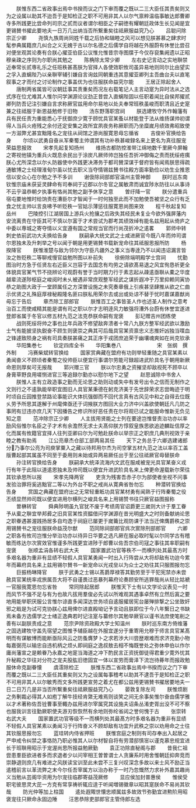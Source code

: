 <!-- { "loadSidebar": true } -->
　　朕惟东西二省政事出焉中书揆而议之门下审而覆之既以二三大臣任其责矣则又为之设属以助其不迨吾于是知检正之职不可用非其人以尔气禀粹温临事敏达郎曹卿寺多所践更比尝命列司宗之贰而议者谓尔相臣之子嗣徳有耀朝廷政体生长见闻是宜更锡賛书擢此要地夫一日万几出纳当否所繋重矣往祗厥服益究乃心
　　吕聪问除宗正少卿
　　尧慎九族周尚同姓千载之后协和辑睦之风可以想见朕甚慕之肆求时髦参典属籍庶几纠合之义无媿于古以尔名德之后儒学自将越在外服蔚有休誉比尝召对便坐观其论奏有合朕心擢亚伯臣公议惟允惟昔宗寺图牒于今仅存裒集阙遗以正昭穆亲疎之序则为尔职尚其勉之
　　陈桷除太常少卿
　　左右史记言动之实地聨禁近奉常长贰専礼乐之任班秩甚髙朕为官择人各使效职攸司虽异易地则同尔比由望实之孚入直螭陛乃以亲聨宰辅引嫌自言询兹同朝重违其意擢亚卿列主吾曲台夫以直笔叙事之才而付之讨论制作之事盖优为也往服朕命益究尔能
　　王居正除起舍人
　　唐制两省属皆可议朝廷事其责重矣而况左右载笔记人主言动寔为异时法从之选式序在位尤难其人惟尔问学渊源论议劲正昔尝入直螭陛固以任职着闻比自侯邦擢贰卿列防吾记注引嫌自言求称厥官兹用命尔易地以处夫奉常班秩虽峻而职清且近史寔兼之往祗服于新恩益勉修于旧物
　　汤东野落职宫祠
　　朕选建牧守外作翰藩有兵有民任责为重能悉心于抚御庶少寛于顾忧具官某蚤以材能登于法从维扬谋帅初谓得人当兵火疮残之余付还定安集之政所宜夙夜务称厥职而乃坐糜嵗月绩效弗昭致使一方滋弊尤甚宜黜隆名之宠往从祠馆之游尚服寛恩毋忘循省
　　吉俊补官换给告身
　　尔顷以武勇自奋从军秦蜀主帅谓其有功补秩甚峻録名来上更名为真往服宠荣益思报效
　　宋孝先起复知扬州
　　维扬古都防控淮带江绵地数千里厥今屏翰之寄视他镇为重兵火既息余民出于涂炭凡厥师帅岂独任吾折冲御侮之责而抚绥疮痍朕心尤所深念以尔乆防器使中外践更决滞务于都司賛深谋于督府皆有闻焉朕思得疏通敏博之士经理淮甸尔虽以忧去职义当夺情锡兹賛书往殿方面率勤俭以劝生业推恩信以安众心在尔勉之予不多训
　　谢伋除祠部郎官温州主管神御
　　朕时巡东南钦惟宗庙未获妥灵肆命有司奉祠于近郡以尔冬官之属敏肃而诚宜陟氷防往以从事诗不云乎温恭朝夕执事有恪尚其勉之副予休享之意
　　曽纡降一官
　　朕分遣重兵宿屯要地惟时给饷责在漕臣尔才智闻于一时何独至此而不加勉使吾被坚之众行有乏食之忧主帅以言良咈予听贬秩一官姑示薄惩往服寛恩尚图来效
　　程千秋起复知岳州
　　巴陵控引江湖居国上游兵火抢攘之后政失其经民未复业今欲外强屏藩内安流离贵在守臣其可不慎以尔富于才术尝试为郡考其绩效绰有能名兹用起从倚庐之中委以専城之寄夺情以义宜遵有国之常规当官而行尚茂折冲之逺畧
　　郭师中转刺史依前武功大夫换给告身
　　朕嗣承大统文武之士咸进厥官今既八年而帅司谓尔恩独未及升刺举之号以闻于朝是用更锡賛书载新宠命往其祗服思报所防
　　杨揆降官
　　朕惟淮楚与敌为邻尔为守臣凡疆外之事义当専逹乃不以闻违诏漏言皆汝之咎贬秩二等聊戒慢官益勉所图以补前失
　　徐俯除端明殿学士宫祠
　　忧勤图治时方急于任贤左右近臣义岂容于去国念有均劳之请欲髙易退之风宜徇恳祈更全体貌具官某气节不挠辨论可观蔚有誉于当时期力行于素志起从疎逺亟聨从橐之华度越辈流遂陟枢庭之峻阅时未乆被遇非常庶观整军经武之谋折遐冲于万里抑赖同寅协恭之助图大政于一堂顾属任之方深曽设施之未究奏章俄上引疾甚坚肆推从欲之仁曲示优贤之礼殊庭厚禄秘殿隆名匪曰朕私用荣尔去或出或处谅不替于忧时嘉谋嘉猷尚毋忘于告后
　　章杰除工部郎官
　　朕惟百工之事皆圣人作也述圣人制作之意考治百工而使咸精其能是谓有司之职以尔才志明逹风力敏强将漕外台蔚有休誉宜遂进登郎省属于冬官以修五材九范之法克恭朕命嗣有宠褒
　　彭玘赠吉州团练使
　　战则死绥将帅之事也比年兵政不修望敌奔溃者十常八九朕方整军经武欲以激励士气有能披坚执鋭奋不顾生则褒崇之典其可后哉具官某资禀忠义志推奸凶独当喋血之锋遽致陨身之祸有司具奏朕甚痛之其正序于戎团庶追荣于幽壤魂爽如在尚克钦承
　　华阳集巻七
　　钦定四库全书
　　华阳集巻八　　　　　　　宋　张纲　撰外制
　　冯赛柴斌转官换给
　　国家赏典藏在盟府有功则举轻重随之具官某素以勇闻奋义不顾顷者秦蜀之役帅臣以便宜行事谓尔劳能可録超进武阶具名于朝用新厥命恩则厚矣可无报哉
　　郭兴赠三官
　　朕以尔忠勇之资摧坚却敌视死不顾卒以身膏草野良用嗟恻进官三等追録尔勤亦以慰尔地下之望
　　赵思诚除中书舍人
　　朕惟人主有立政造事之勤而无论思之助则动或失中有发号出令之信而无制作之文则行之不逺孰能举职宜图旧人具官某秉德在躬克济美于先世辞荣求志尝晦迹于明时顷自丘园推登禁路论事能识大体抗强御而不回代言真有古风见中和之自得去位既乆劳予所思其遂解于州麾俾亟还于词掖朕方图回大业力济中兴盖欲使朝廷凡几防之事罔有愆违亦庶几天下因播告之修识所好恶任责在尔将观已试之能服命惟新无负见知之意
　　范冲除宗正少卿
　　人主拔用贤能之士列在要途岂惟督责治功亦以率励风俗惟尔名臣之子才术有余澹然无求士夫髙仰朕方惇叙皇族思欲追迹麟趾信厚之化而属有攸籍官宜择人往列亚卿曰尔为可勉赴朕命以举宗正之职庶几典刑视效于亲睦之教有助焉
　　江公亮章杰仓部工部两易其任
　　天下之务总于六卿选建诸郎分乃事尔公亮为司庾掌粟入之藏以待邦用尔杰为司空掌五材九范之法以率百工盖版曹起部其属虽不同至于委用则未始或异两易厥任出于至公往祗厥官毋替朕命
　　孙注转官换给告身
　　朕嗣承大统泽流海内文武在服咸被宠光具官某奋义戎行有年于此阻以道逺恩独未及帅司既以便宜升进武阶具名来上俾更命渥载新尔荣往其钦承思所以报
　　宋孝先降两官
　　吏贪为残害吾赤子尔为部使者坐视不问事发验治罪将奚逃黜官二等以为外台不职之戒尚从寛典省咎勿忘
　　种潜转官换给告身
　　赏国之典藏在盟府出之无常轻重眡功具官某材勇有闻熟于行阵秦蜀之役丕绩显然帅司既以便宜进用尔横列之峻具名来上用锡赞书往只厥官益图报称
　　曽楙转官
　　舜典陟明虽九官犹不废于考绩周官诏爵更三嵗则大计于羣工眷予从槖之聨宜举邦彛之旧具官某性资醖借问学渊源在昔光明盛大之时则备献纳论思之职眷遇甚渥践扬居多自均逸于祠庭已屡更于嵗籥比观防课于法当迁俾膺爵秩之崇用锡賛书之宠往服朕命益茂尔猷
　　范同除祠部郎官呉次賔除刑部郎官
　　六卿之职各有攸司岂惟分举治功亦以待异日华要之选凡厥在服必取时髦以尔同学古有稽敏而练达尔次賔效官惟谨多所践更宜进陟于郎曹以佐吾宗伯司冦之事往其率职嗣有宠褒
　　张顺孟涓各转右武大夫
　　国家置武功官等秩不一而横列处其最髙方时多艰名器为重非有显绩不轻假人具官某勇闻一时出入行阵尝从大将却敌有功迨今累年而幕府具名来上兹用锡尔賛书一新宠命以光戎垒以为众士之劝往其只服图报勿忘
　　巨振杨琳降官
　　朕于武勇之士锡以髙爵厚禄答其勤劳至于干犯宪禁亦未尝赦具官某统率戎旅属吾大将不自谨畏过恶暴列幕府论奏顾安所逃罪哉尚从轻比姑褫一官服我寛恩勿忘省咎
　　常同除起居郎
　　朕惟天下士有以文学论议表见一时而风节不强不足与有为也故凡拔用羣俊必先试以所难观其遇事卓然有立然后寘之要地用能举职厌服公言惟尔谅直多闻深达世务顷自逺服擢居宪台屡殚排撃之公坐致奸邪之戢是为试可克协朕心兹用俾尔进直殿坳记予言动且朕即位于今八年繋日之书缺焉未备方选儒学之士绪正逸典若时记注寔与纂修尔其勉举厥官以谨书法庶使笔削之善有以副朕责成之意
　　范宗尹除资政殿大学士知温州
　　朕时巡东南方倚维藩之固选建牧守盖先宿望之图惟予辅臣越在外服宜遂分于重寄用允穆于师言具官某髙明而有谋敏博而能断亟际风云之防蚤膺梦卜之求若渉大川尝歴艰难而求济克勤小物每嘉弼亮以输忠自违机柄之烦乆即祠庭之逸叔敖去相不悔既誉处之弥休申伯以作尔庸尚藩宣之是赖眷乃永嘉之地寔当海道之冲下酌民言正资抚御徒得君重少寛外忧其升秘殿之华往对分符之宠夫股肱旧徳固宜一体以宣劳而膏泽下流岂待朞年而报政勉服休命克副眷懐
　　虞澐除检正
　　朕惟东西二省政事出焉中书揆而议之门下审而覆之既以二三大臣任其重矣则又为之设属每事稽考以助其不逮吾于是知检正之职不可用非其人以尔敏秀而文多所践更宣劳之着尤在都公兹用更锡賛书擢居要地夫一日二日万几是非当否所繋重矣往祗厥服益究乃心
　　晏敦复除左司
　　朕惟烦剧之务剸裁必得其人如庖丁解牛技经肯綮无难焉则谈笑之间无余事矣惟尔奋由儒学雅以才术著称佐吾铨曹事至輙办兹用进尔宰属究其设施夫诏条丛淆吏胥出没不可不察也服我训言往勤厥职使夫游刃恢恢然有余地则弥纶省闼之誉何愧于古
　　张崇转右武大夫
　　国家置武功官等级不一而横列处其最髙方时多艰名器为重非有显绩不轻假人具官某素以勇闻习于行阵奋义不顾却敌有功宜升武秩之崇以劝用命之士往其钦服思报勿忘
　　蓝珪转内侍省押班
　　朕惟宫庭之制则有司存奉出入起居之严申戒令纠禁之事恪防乃职必惟其人以尔材智自将有劳潜邸慎宻以谨克慕忠规宜进长于班聨用昭示于宠渥尚思所报益勉厥勤
　　袁正功除直秘阁与郡
　　昔我仁祖尝患羣臣欲进者多而求退者少以问宰相王曽曽谓士人贪廉系时用舍惟朝廷抑奔竞而崇静退则庶几有难进之风朕读宝训至此未尝不三复兴叹深念多故以来士风不励正当逺稽前言以革流弊之末今尔任吾宰属方以治办称于一时乃忽慨然力求补外嘉其趣尚义当勉从芸阁华资用为尔宠往临郡寄益茂厥修
　　显应侯加封普惠侯
　　惟侯受职宅彼思灵大芘一方克有常享祷祈辄应逹于听闻増锡徽章以昭其寔朕命不易尚其钦哉
　　防光仲等加上柱国
　　逺处遐陬世懐忠顺属兹多故效节弥勤宜进勲阶用昭褒宠往只厥命永固边陲
　　汪思恭除吏部郎官主管侍郎左选
